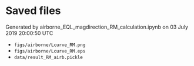 # Saved files 


Generated by airborne_EQL_magdirection_RM_calculation.ipynb on 03 July 2019 20:00:50 UTC

*  `figs/airborne/Lcurve_RM.png` 
*  `figs/airborne/Lcurve_RM.eps` 
*  `data/result_RM_airb.pickle` 
